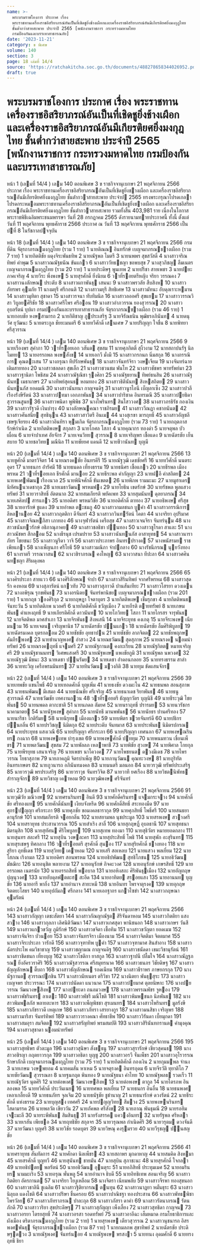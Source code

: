 ```yaml
---
name: >-
  พระบรมราชโองการ ประกาศ เรื่อง
  พระราชทานเครื่องราชอิสริยาภรณ์อันเป็นที่เชิดชูยิ่งช้างเผือกและเครื่องราชอิสริยาภรณ์อันมีเกียรติยศยิ่งมงกุฎไทย
  ชั้นต่ำกว่าสายสะพาย ประจำปี 2565 [พนักงานราชการ กระทรวงมหาดไทย
  กรมป้องกันและบรรเทาสาธารณภัย]
date: '2023-11-21'
category: ข พิเศษ
volume: 140
section: 3
page: 18 เล่มที่ 14/4
source: 'https://ratchakitcha.soc.go.th/documents/488278658344026952.pdf'
draft: true
---
```


# พระบรมราชโองการ ประกาศ เรื่อง พระราชทานเครื่องราชอิสริยาภรณ์อันเป็นที่เชิดชูยิ่งช้างเผือกและเครื่องราชอิสริยาภรณ์อันมีเกียรติยศยิ่งมงกุฎไทย ชั้นต่ำกว่าสายสะพาย ประจำปี 2565 [พนักงานราชการ กระทรวงมหาดไทย กรมป้องกันและบรรเทาสาธารณภัย]

หน้า 1 (เลมที่ 14/4 ) เลม 140 ตอนพิเศษ 3 ข ราชกิจจานุเบกษา 21 พฤศจิกายน 2566 ประกาศ เรื่อง พระราชทานเครื่องราชอิสริยาภรณอันเป็นที่เชิดชูยิ่งชางเผือก และเครื่องราชอิสริยาภรณอันมีเกียรติยศยิ่งมงกุฎไทย ชั้นต่ํากวาสายสะพาย ประจําป 2565 ทรงพระกรุณาโปรดเกลาโปรดกระหมอมพระราชทานเครื่องราชอิสริยาภรณอันเป็นที่เชิดชูยิ่งชางเผือก และเครื่องราชอิสริยาภรณอันมีเกียรติยศยิ่งมงกุฎไทย ชั้นต่ํากวาสายสะพาย รวมทั้งสิ้น 403,981 ราย เนื่องในโอกาสพระราชพิธีเฉลิมพระชนมพรรษา วันที่ 28 กรกฎาคม 2565 ดังรายนามทายประกาศนี้ ทั้งนี้ ตั้งแต่วันที่ 11 พฤศจิกายน พุทธศักราช 2566 ประกาศ ณ วันที่ 13 พฤศจิกายน พุทธศักราช 2566 เป็นปที่ 8 ในรัชกาลปจจุบัน

หน้า 18 (เลมที่ 14/4 ) เลม 140 ตอนพิเศษ 3 ข ราชกิจจานุเบกษา 21 พฤศจิกายน 2566 กรมที่ดิน จัตุรถาภรณมงกุฎไทย (รวม 1 ราย) 1 นายติณณ อินทรักษ์ เบญจมาภรณชางเผือก (รวม 7 ราย) 1 นายกิตติชัย ผดุงจิระพันธทิพ 2 นายณัฐพล ไมตรี 3 นายนพพร สุขสวัสดิ์ 4 นางสาวจริณทิพย์ คําพุฒ 5 นางสาวณณัฐธนัณ ขันแกว 6 นางสาววัทธชญา ขอพบสุข 7 นางสุวภิชญ ลืมเนตร เบญจมาภรณมงกุฎไทย (รวม 20 ราย) 1 นายประดิษฐ พูนเทพ 2 นายปรีชา สายเพชร 3 นายปยะ ภาคเจริญ 4 นายวีระ พึ่งพงษ 5 นายสุรศักดิ์ ยิ่งนิยม 6 วาที่รอยตรีหญิง จริยา วรรณคง 7 นางสาวนงลักษณ ประดับ 8 นางสาวผกาพันธุ เสนนะ 9 นางสาวพรวลัย สืบสิงห 10 นางสาวภัทรพร คุมภัย 11 นางมยุรี ศรีกอนติ 12 นางสาวมยุรี สิทธิเศษ 13 นางสาวมัทนะ อับดุลเราะหมาน 14 นางสาวมุทิตา สุชาดา 15 นางสาวรจนา ทับทิมนิล 16 นางสาวลออศรี สุขแยม 17 นางสาววรรณวิสา วิบูลยศิริชัย 18 นางสาวศรีไพร ศรีออน 19 นางสาวอําภวรรณ ยองสุวรรณ 20 นางสาวอุบลรัตน์ บุปผา กรมปองกันและบรรเทาสาธารณภัย จัตุรถาภรณชางเผือก (รวม 46 ราย) 1 นายกอบชัย หงษสามารถ 2 นายกิติชาญ ภูประเสริฐ 3 นายจิรัณธนิน พุฒิธรอภินันท 4 นายดนุวัศ ยุวัฒนะ 5 นายตระกูล ชัยยะมนตรี 6 นายทวีศักดิ์ เสนเศษ 7 นายปริญญา ใจชื่น 8 นายพิทยา ศรีสุวรรณ

หน้า 19 (เลมที่ 14/4 ) เลม 140 ตอนพิเศษ 3 ข ราชกิจจานุเบกษา 21 พฤศจิกายน 2566 9 นายเรืองพร สุคําภา 10 วาที่รอยเอก วสันต สุขสม 11 นายศุภกิตติ์ สุงิ้วงาม 12 นายสถาปนรัฐ นิลโมทย 13 นายอรรถพล พงษสังข 14 นายเอกวี มั่งมี 15 นางสาวกรกนก นิ่มสกุล 16 นางกรรณิการ คุณตะเสน 17 นางกรุณา ทีปรักษพันธุ 18 นางสาวจันทร์จิรา วงษเจียม 19 นางจันทร์ฉาย เติมสายทอง 20 นางสาวชลลดา สุขเล็ก 21 นางสาวชวนชม พันโท 22 นางสาวชัชพร พาทรัพย์มา 23 นางสาวฐานิตา โพธิสม 24 นางสาวณัฐณิชา รุงศิลา 25 นางณัฐธยาน ทิพย์ธนสิน 26 นางสาวณัฐนันท เมธาเกษร 27 นางทิพย์สุคนธ หอมทอง 28 นางสาวธิตินันท สิงหสถิตย 29 นางสาวนันทนภัส ยอดมณี 30 นางสาวนันทนา กาญจนดิฐ 31 นางสาวนูรไอนี เบ็ญลาเซ็ง 32 นางสาวปวลี เรืองรังษีรัตน์ 33 นางสาวปทมา เอกภาพันธ 34 นางสาวปาริชาด อินทรมณี 35 นางสาวปยธิดา สุวรรณสูนย 36 นางสาวพนิดา พูพิพิธ 37 นางไพรินทร สินไสววงศ 38 นางสาวภรธิรัช กองเงิน 39 นางสาวรัฐวดี เงินบํารุง 40 นางลักษณคณา ราชภิรมย 41 นางสาววีณฎา คชาอนันต 42 นางสาวศันสนีย สุทธินุน 43 นางสาวสาวิตรี อินเม 44 นางสุเรขา ฆารฤทธิ์ 45 นางสาวอัญชลี เชษฐเจียรยง 46 นางสาวอินทิรา พุมเกิด จัตุรถาภรณมงกุฎไทย (รวม 73 ราย) 1 นายกฤตภาส รักษ์กําเนิด 2 นายกิตติพงษ สกุลสา 3 นายโกศล โสภา 4 นายคุณากร ทองดํา 5 นายจตุพล บัวเผื่อน 6 นายจําปาเทศ อัยจักร 7 นายเจนวิทย สุวรรณ 8 นายเจริญพร เชื้อแดง 9 นายฉัตรชัย เย็นสบาย 10 นายชลวิทย มณีนิล 11 นายชัยยศ แดนดี 12 นายชีวานันท บุญมี

หน้า 20 (เลมที่ 14/4 ) เลม 140 ตอนพิเศษ 3 ข ราชกิจจานุเบกษา 21 พฤศจิกายน 2566 13 นายชูศักดิ์ มาตรวิจิตร 14 นายณรงคชัย อินทรคีรี 15 นายณัฐวุฒิ เดชชัยศรี 16 นายทวีศักดิ์ นนตระอุดร 17 นายธนกร อ่ํารัศมี 18 นายธนดล เที่ยงธรรม 19 นายธนิศร เชื้อแกว 20 นายธีรพล เมืองพรหม 21 วาที่รอยเอก ธีรศักดิ์ มานอย 22 นายธีระพล คํากัญญา 23 นายฝอี คําสถิตย 24 นายพงศพัฒน เรืองนวล 25 นายพินิจศักดิ์ ขันเขตต 26 นายพิภพ รามมะมะ 27 นายมูฮาเดร นิทัศนนวเดชากุล 28 นายเมธาวัฒน พรหมฟง 29 นายโยธิน เขตรักษ์ 30 นายรัชพล พูลแสวงทรัพย์ 31 นายวราสิทธิ์ อัตตนาถ 32 นายสมเกียรติ พยัคเพท 33 นายสุมนันท ดุลยาภรณ 34 นายเสศิลป สารแกว 35 นายอดิศร พรหมวิชัย 36 นายอดิศักดิ์ ตาทอง 37 นายอธิพงษ ศรีสุข 38 นายอารักษ์ ชูแดง 39 นายอําพล ตะชมภู 40 นางสาวกมลชนก บูคํา 41 นางสาวกรรณิการ ลีหลานอย 42 นางสาวกฤตติกา ดีจันทร์ 43 นางสาวกวินทรัตน์ โคตา 44 นางจริยา อุปริมาศ 45 นางสาวจิณหภิสา เภาทอง 46 นางจุฬารัตน์ เครือสุข 47 นางสาวเจนจิรา จันทร์นุม 48 นางสาวชนันทวรักษ์ อธิภาณุภาคย 49 นางสาวชลธิชา ปนทอง 50 นางสาวซูไรดา สาและ 51 นางสาวณัชพร สีกลอม 52 นางธีรนุช เปรมปราย 53 นางสาวนันทนภัส อาสายุทธ 54 นางสาวนาราภัทร ไชยชนะ 55 นางสาวนูรีดา วาจิ 56 นางสาวประภาพร อินทรปรางค 57 นางพนัสรมย ราชเพียแกว 58 นางเพ็ญนภา ศรีโยธี 59 นางสาวมณิภา จําปกลาง 60 นางรัชนีภรณ นุยวังทอง 61 นางราตรี วรรณวาสน 62 นางวชิราภรณ คงใหญ 63 นางวาสนา ทีปะลา 64 นางสาวศศินนทชญา สิริผดุงพล

หน้า 21 (เลมที่ 14/4 ) เลม 140 ตอนพิเศษ 3 ข ราชกิจจานุเบกษา 21 พฤศจิกายน 2566 65 นางศิรประภา สายแวว 66 นางศิริลักษณ จําปา 67 นางสาวสิรินทิพย์ จากศรีพรหม 68 นางสาวสุดรัก คงหอม 69 นางสุภารัตน์ แกวทับ 70 นางสาวสุภาวดี ปานสันเทียะ 71 นางสาวโสรยา ดวงเดน 72 นางอพิรุณ รุกขพันธ 73 นางอรนิตย จันทร์พานิชย เบญจมาภรณชางเผือก (รวม 201 ราย) 1 นายกฤช วองศิริกุล 2 นายกฤษฎา ใจตาบุตร 3 นายกิตติพงษ เข็มรุกขา 4 นายกิตติพนธ จันทะวัน 5 นายกิตติภพ นวลศรี 6 นายกิตติศักดิ์ ขวัญเมือง 7 นายกีรติ ตายทรัพย์ 8 นายเกษมพันธ คําแหงฤทธิ์ 9 นายเกียรติศักดิ์ ดาวนันท 10 นายโกวิทย โสภา 11 นายไกรสร จารุพันธ 12 นายจิตติพล มาศสําเภา 13 นายจิรพันธ สิงหเสนี 14 นายจิระยุทธ คงเกตุ 15 นายจีระพงษ เนียมนวม 16 นายเจตน เจริญพานิช 17 นายฉัตรชัย ปนแกว 18 นายฉัตรชัย ลิ้มศิริพิบูลย 19 นายฉัตรมงคล บุตรกลอม 20 นายชัชชัย อุทธาปน 21 นายชัชชัย ลาภจิตต 22 นายชัยพฤกษ คัมภีรพงศ 23 นายชํานาญพงศ อําสวง 24 นายณธวัฒน สุดสุภาพ 25 นายณรงค นอมนําทรัพย์ 26 นายณรงคฤทธิ์ แจมศรี 27 นายณัฐกานต คงกะเรียน 28 นายณัฐกิตต หมายเจริญศรี 29 นายณัฐชานนทร วิเศษแสงศรี 30 นายณัฐพงษ แพงชัยภูมิ 31 นายณัฐพล นพวงศ 32 นายณัฐวุฒิ มีชนะ 33 นายเดชา ปนรัมย 34 นายเดชา อ่ําดอนกลอย 35 นายทรงธรรม สาลํา 36 นายทะวิญ เครือพรมมินทร 37 นายทินวัฒน มวงกิติ 38 นายทุม ขัดแสนจักร

หน้า 22 (เลมที่ 14/4 ) เลม 140 ตอนพิเศษ 3 ข ราชกิจจานุเบกษา 21 พฤศจิกายน 2566 39 นายเทพชัย แขนโพธิ์ 40 นายเทอดศักดิ์ บุญเพิ่ม 41 นายธงชัย ดวงมะโน 42 นายธนพล สอนสุภาพ 43 นายธนพัฒน มีเสมอ 44 นายธนัณชัย ศรีเจริญ 45 นายธนาเดช ริยาพันธ 46 นายธนู สุวรรณดี 47 นายธวัฒชัย เทศงานถวน 48 วาที่รอยตรี ธัญญาวัตร บุญนิธี 49 นายธีระวุฒิ ไชยพันธ 50 นายนพดล ตากะชาติ 51 นายนภดล ลัมยศ 52 นายนราฤทธิ์ ปรารมย 53 นายนวรัชกร นาคามาตย 54 นายนัฐพงษ สุคําภา 55 นายนัทธี มานพพันธ 56 นายนัยธร ปานศรีทอง 57 นายนารึชา โกติรัมย 58 นายนิรุทธ เมืองแกว 59 นายบพิตร ชวยจันทร์ดี 60 นายปธิกร ปนกลิ่น 61 นายปรวิชญ นิมิตกุล 62 นายประดับ จันทมาส 63 นายประพันธ นิมิตรปกรณ 64 นายประยุทธ แสงเวณี 65 นายปริญญา ศรีกระภา 66 นายปริญญา เทศนอก 67 นายพงษณรินทร กงฉาก 68 นายพงษเทพ บํารุงเขต 69 นายพงษศักดิ์ ปททุม 70 นายพนมทวน เขื่อนเพ็ชร 71 นายพลวัฒน สุขสม 72 นายพัลลภ เหลาพาชี 73 นายพิชัย สุวงษ 74 นายพิศาล โกยกุล 75 นายพีรยุทธ เสนาเจริญ 76 นายเพชร นาโควงค 77 นายไพชยนต ดวงมีเดช 78 นายไพรวรรณ โยธาสุภาพ 79 นายภาคภูมิ จิตรบําเพ็ญ 80 นายภานุวัฒน คุณทะวงษ 81 นายภูริทัต อินทรเกษตร 82 นายภูวนารถ อภินันทมงคล 83 นายมนตรี มลนอก 84 นายวรวุฒิ ทรัพย์ประเสริฐ 85 นายวรวุฒิ พรประเสริฐ 86 นายวราวุธ จันทรวิจิต 87 นายวาที ยศเรือง 88 นายวิชตนิพัทธ สําราญจักร 89 นายวิชาญ เคาหอม 90 นายวุฒิพงษ ศรีจันทร์

หน้า 23 (เลมที่ 14/4 ) เลม 140 ตอนพิเศษ 3 ข ราชกิจจานุเบกษา 21 พฤศจิกายน 2566 91 นายวุฒิวัย มณีวงษ 92 นายศรนรินทร อินดี 93 นายศักดิ์ครินทร แจมกระจาง 94 นายศักดิ์ชัย ศรีทองแท 95 นายศักดิ์นันท เงียบจังหรีด 96 นายศักดิ์สิทธิ์ สระทองมืด 97 นายศุกรปญญา ศรีกระภา 98 นายศุภชัย ขอมงคลธารากุล 99 นายศุภสิทธิ์ โพธิ์ศรี 100 นายสนธยา ดานุรักษ์ 101 นายสมเกียรติ จอยกลิ่น 102 นายสยามพล นุชประมูล 103 นายสรพงษ สวางศรี 104 นายสรายุทธ ประสานวรรณ 105 นายสําเริง สาลี่ 106 นายสุกฤษฏิ์ อุบลธานี 107 นายสุทธนา มิตรมุสิก 108 นายสุทัศน ศิริไพบูลย 109 นายสุเทพ ทองมา 110 นายสุธิวัตร หมายยอดกลาง 111 นายสุนทร สละศรี 112 นายสุบิน วงษละคร 113 นายสุประสิทธิ์ โพธิ 114 นายสุพัก อะสุรินทร 115 นายสุรเชษฐ ทิศกลาง 116 วาที่รอยตรี สุรศักดิ์ สุนอง 117 นายสุริยศักดิ์ ชางทอง 118 นายสุริยา ฤทธิ์เดช 119 นายสุวิทย เคาหอม 120 นายเสรี สอเหลบ 121 นายแสวง พลเยี่ยม 122 นายโสภณ เริงกมล 123 นายอดิศร สอนพรหม 124 นายอธิปพัฒน สุทธิโภชน 125 นายอธิวัฒน มัชฌิกะ 126 นายอนุชิต พลายงาม 127 นายอนุรักษ์ กิจคะวงศ 128 นายอนุรักษ์ เกษรสิทธิ์ 129 นายอรรถพล เนตรนัย 130 นายอรรถสิทธิ์ พอบาล 131 นายอหิงสกะ ศิริพันธุเมือง 132 นายอัญกฤษ ปุญนุวงศ 133 นายอับดุลฟตตะฮ สะอีด 134 นายอาทิตย สรอยแสง 135 นายอานนท บุญชัย 136 นายอารี พากิ่ง 137 นายอํานาจ สายะหมี 138 นายอินทร ไพรจาตุรงค 139 นายอุกฤษ จิตตยะโสธร 140 นายอุปถัมภ ศรีกลาง 141 นายเอกฐากร แกวไซขํา 142 นางสาวกฤษณา คุมรัตน์

หน้า 24 (เลมที่ 14/4 ) เลม 140 ตอนพิเศษ 3 ข ราชกิจจานุเบกษา 21 พฤศจิกายน 2566 143 นางสาวกัญญา เตชะสัตยา 144 นางสาวกัณญาณัฐต สิริจันดาหอม 145 นางสาวกิตติยา แสงสวาง 146 นางสาวกุลภา เลิศนิติวัฒนา 147 นางสาวเกศสุดา พานิชนอก 148 นางสาวเกษร วันสี 149 นางสาวแกวขวัญ ภูมิรักษ์ 150 นางสาวขจิตา เชื้อทิม 151 นางสาวขวัญตา ยอดเมฆ 152 นางสาวจันจิรา บัวนอย 153 นางสาวจันทรจิรา เมืองนาม 154 นางสาวจิตติมา จิตตมาศ 155 นางสาวจิระประภา วารักดี 156 นางสาวจุฑาทิพ บูคํา 157 นางสาวจุฑามาศ สินสําอาง 158 นางสาวฉัตรประไพ คมวิชาชาญ 159 นางสาวชญามณ กาญจนดิฐ 160 นางสาวชนัดดา เขมะวิชานุรัตน์ 161 นางสาวชิดชนก เที่ยงบุญ 162 นางสาวโชติกา ยาสกูล 163 นางสาวฐาปนี ปลื้มใจ 164 นางสาวณัฏฐภรณ ยิ่งอัครวราศิริ 165 นางสาวณัฐสวรรณ ศรีสมุทรนาค 166 นางสาวธนภร วิชัยดิษฐ 167 นางสาวธัญญลักษณ ติ๊บถา 168 นางสาวธัญลักษณ รอดเนียม 169 นางสาวธีราพร ภาษยกรกุล 170 นางนัฐกานต สุวรรณปกขิน 171 นางสาวนัยเนตร ตรีวิชา 172 นางนิตยา พันธุสุระ 173 นางสาวเบญจพร ประวรรณะ 174 นางสาวปนัดดา แนวนาค 175 นางสาวปยมาศ ตุลยนิษกะ 176 นางปยวรรณ วัฒนวงษสิงห 177 นางปยะดา ถนอมวงษ 178 นางสาวพรรณพัชร จูหอง 179 นางสาวพัชรินทร ลาเตะ 180 นางสาวพัชรี มณีโชติ 181 นางสาวพิมพชนก นิลพันธ 182 นางสาวพิมพลภัส พลายละหาร 183 นางสาวเพ็ญพิชชา สุรเมนทร 184 นางสาวไพรินทร มูลรังษี 185 นางสาวภัชราวดี เหตุเกษ 186 นางสาวภัทรา เสรยางกูร 187 นางสาวมนสิชา เจริญพร 188 นางสาวมาริสา จันทร์ทิพย์ 189 นางสาววรางคณา ศัทธาชีพ 190 นางสาววิรันดา เบี้ยมุกดา 191 นางสาวสมอุรา สมจิตต 192 นางสาวสรัญทิพย์ พรมสมบัติ 193 นางสาวสิรินันทกรานต คํามุงคุณ 194 นางสาวสุชาดา นอมนําทรัพย์

หน้า 25 (เลมที่ 14/4 ) เลม 140 ตอนพิเศษ 3 ข ราชกิจจานุเบกษา 21 พฤศจิกายน 2566 195 นางสาวสุทธิพร ตัวละมูล 196 นางสาวสุนิษา สังขธนู 197 นางสาวสุรารักษ์ เขียวสุคนธ 198 นางสาวอชิรญา กฤตยาวรกุล 199 นางสาวอธิตา บุญชู 200 นางสาวอรวี จั่นเพ็ชร 201 นางสาวอุไรวรรณ รักษาภักดี เบญจมาภรณมงกุฎไทย (รวม 75 ราย) 1 นายกิตติศักดิ์ กองเงิน 2 นายกุมมพล จํานง 3 นายเกษม วงษพยอม 4 นายคมสัน หาเหม 5 นายจตุรงค อินทรอุดม 6 นายจีรวัติ ทุยาติโก 7 นายชัยวัฒน สุวรรณลา 8 นายฐนกฤต พินทอง 9 นายณัฐธนา คําไทย 10 นายณัฐพลธ รวดเร็ว 11 นายณัฐวัตร นุตศิริ 12 นายต่อพงศ วัฒนวงษสิงห 13 นายต่อพงษ ตากูล 14 นายไตรภพ อินลองพล 15 นายทวีศักดิ์ ประวันเนย 16 นายทศพล พลเยี่ยม 17 นายธนกร อินอื่น 18 นายธนพงศ เหลาเกลี้ยงดี 19 นายธนภัทร จุลเจิม 20 นายธนัฐชัย ชูชํานาญ 21 นายธนารักษ์ ดวงรัตน์ 22 นายธีระศักดิ์ แห่งธรรม 23 นายบุญสง เทศศรี 24 นายปญญวิทย สีมวง 25 นายพงษนรินทร โสดามรรค 26 นายพลวัต เขียววัน 27 นายภัคพล ศรีสังข 28 นายภาณุ พันธุมณี 29 นายรอฮิม เจะมะลี 30 นายระพีพันธ สิมสินธุ 31 นายรังสรรค แควงอินทร 32 นายรัฐพล ศรีหลา 33 นายเรสัน เพียชอ 34 นายฤทธิชัย สกุลจร 35 นายวรุณพล กําเนิดศิริ 36 นายวรุตม ดวงจันดี 37 นายวัฒนา บุญศรี 38 นายวิชัย รอดบุตร 39 นายวิษณุ คงรุมรวย 40 นายวีรุชญ ปนสญชัย

หน้า 26 (เลมที่ 14/4 ) เลม 140 ตอนพิเศษ 3 ข ราชกิจจานุเบกษา 21 พฤศจิกายน 2566 41 นายศรายุทธ สันทัดการ 42 นายศักดา นิลเพ็ชร 43 นายสถาพร มุกดาหาญ 44 นายสมคิด สิงหมา 45 นายสรศักดิ์ บุญทวี 46 นายสุนันท ชายมัน 47 นายสุบิน สุภาชะนะ 48 นายสุรศักดิ์ ใจกลา 49 นายอธิปตย พลรัตน์ 50 นายอธิวัฒน อุนตุระ 51 นายอภิสิทธิ์ ประทุมเมศ 52 นายอมรินทร นามมะเริง 53 นายอรุณ พั่นพลู 54 นายอํานาจ ธิบดี 55 นายอิทธิเทพ สอนเจริญ 56 นางสาวกิตติยา อัครกานต 57 นางจริยา ใยงูเหลือม 58 นางจิตรา เนียมพลับ 59 นางสาวจีรพา ทองสุขนอก 60 นางสาวชาลินี ชูเฉลิม 61 นางสาวฐิติยากรณ ตนทุน 62 นางสาวนาฏยา หมั่นธุระ 63 นางสาวนิลุบล แดงโชติ 64 นางสาวปริษา ชื่นครอบ 65 นางสาวปาณิชฐา ทองประสาน 66 นางสาวพัทธพิชา ไพรวัลย 67 นางสาวภัทราภรณ ปาละกุล 68 นางสาวภัสรา ดาคํา 69 นางสาวรัตนาภรณ รัตนภักดี 70 นางสาววริยา สุขประดิษฐ 71 นางสาวสุกัญญา เพ็งเลี้ยง 72 นางสาวสุทธิดา กาญจน 73 นางสาวอรยา ไตรยสุทธิ์ 74 นางสาวอรสา รอดทรัพย์ 75 นางสาวอาอีฉะ เส็มหมาด กรมโยธาธิการและผังเมือง ตริตาภรณมงกุฎไทย (รวม 2 ราย) 1 นายสุรพงษ เตียวสุวรรณ 2 นางสาวนุชนารถ อิสรพงศพันธุ จัตุรถาภรณชางเผือก (รวม 87 ราย) 1 นายกมลภพ สุขาทิพย์ 2 นายฉัตรชัย ประดิษฐดวง 3 นายณัฐพงศ จันทร์นอย 4 นายณัฐพงษ พรสงา 5 นายทนง อุดมศักดิ์ 6 นายทรงฤทธิ์ ธิยา

